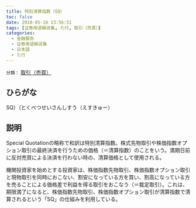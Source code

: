 ```yaml
---
title: 特別清算指数（SQ）
toc: false
date: 2018-05-18 13:56:51
tags: [证券用语解说集, た行, 取引（売買）]
categories:
  - 金融服务
  - 证券用语解说集
  - 日本語
  - た行
---
```


`分類：` [取引（売買）](/tags/取引（売買）/)

## ひらがな

SQ）（とくべつせいさんしすう（えすきゅー）

## 説明

Special Quotationの略称で和訳は特別清算指数。株式先物取引や株価指数オプション取引の最終決済を行うための価格（＝清算指数）のことをいう。満期日前に反対売買による決済を行わない時の、清算価格として使用される。

機関投資家を始めとする投資家は、株価指数先物取引、株価指数オプション取引と現物取引を同時におこない、割安になっている方を買い、割高になっている方を売ることによる価格差で利益を得る取引をおこなう（＝裁定取引）。これは、期限満了になると、株価指数先物取引、株価指数オプション取引が清算指数で清算されるという「SQ」の仕組みを利用している。
